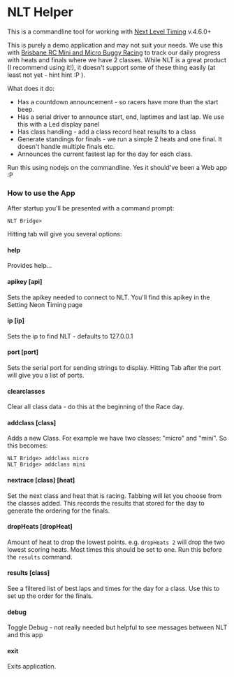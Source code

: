 # NLT Helper
This is a commandline tool for working with [Next Level Timing](https://nextleveltiming.com/) v.4.6.0+

This is purely a demo application and may not suit your needs.
We use this with [Brisbane RC Mini and Micro Buggy Racing](https://www.facebook.com/groups/bneminibuggies) to track our daily progress with heats and finals where we have 2 classes.
While NLT is a great product (I recommend using it!), it doesn't support some of these thing easily (at least not yet - hint hint :P ).

What does it do:
* Has a countdown announcement - so racers have more than the start beep.
* Has a serial driver to announce start, end, laptimes and last lap. We use this with a Led display panel
* Has class handling - add a class record heat results to a class
* Generate standings for finals - we run a simple 2 heats and one final. It doesn't handle multiple finals etc.
* Announces the current fastest lap for the day for each class.

Run this using nodejs on the commandline. Yes it should've been a Web app :P

### How to use the App
After startup you'll be presented with a command prompt:
```
NLT Bridge> 
```
Hitting tab will give you several options:
#### help 
Provides help...
 
#### apikey [api]
Sets the apikey needed to connect to NLT. You'll find this apikey in the Setting Neon Timing page

#### ip [ip]            
Sets the ip to find NLT - defaults to 127.0.0.1 

#### port [port]        
Sets the serial port for sending strings to display. Hitting Tab after the port will give you a list of ports.

#### clearclasses
Clear all class data - do this at the beginning of the Race day.

#### addclass [class]
Adds a new Class. For example we have two classes: "micro" and "mini". So this becomes:
```
NLT Bridge> addclass micro
NLT Bridge> addclass mini
```

#### nextrace [class] [heat]
Set the next class and heat that is racing. Tabbing will let you choose from the classes added.
This records the results that stored for the day to generate the ordering for the finals. 

#### dropHeats [dropHeat]
Amount of heat to drop the lowest points. e.g. ```dropHeats 2``` will drop the two lowest scoring heats.
Most times this should be set to one. Run this before the ```results``` command.
  
#### results [class]
See a filtered list of best laps and times for the day for a class. Use this to set up the order for the finals.

#### debug  
Toggle Debug - not really needed but helpful to see messages between NLT and this app

#### exit  
Exits application.


